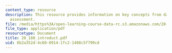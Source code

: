 ```yaml
---
content_type: resource
description: This resource provides information on key concepts from day 1 and preliminary
  assessment.
file: /media/https%3A/open-learning-course-data-rc.s3.amazonaws.com/20-180-biological-engineering-programming-spring-2006/8b2a352d4c6009141fc21408c5f799cd_20_180_introduct.pdf
file_type: application/pdf
resourcetype: Document
title: 20_180_introduct.pdf
uid: 8b2a352d-4c60-0914-1fc2-1408c5f799cd
---
```


